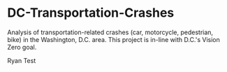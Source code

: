 # DC-Transportation-Crashes
Analysis of transportation-related crashes (car, motorcycle, pedestrian, bike) in the Washington, D.C. area.
This project is in-line with D.C.'s Vision Zero goal.

Ryan Test